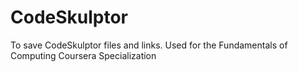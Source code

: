 # CodeSkulptor
To save CodeSkulptor files and links. Used for the Fundamentals of Computing Coursera Specialization
